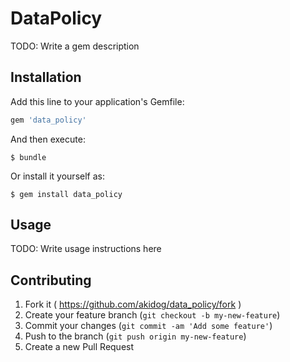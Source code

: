 # DataPolicy

TODO: Write a gem description

## Installation

Add this line to your application's Gemfile:

```ruby
gem 'data_policy'
```

And then execute:

    $ bundle

Or install it yourself as:

    $ gem install data_policy

## Usage

TODO: Write usage instructions here

## Contributing

1. Fork it ( https://github.com/akidog/data_policy/fork )
2. Create your feature branch (`git checkout -b my-new-feature`)
3. Commit your changes (`git commit -am 'Add some feature'`)
4. Push to the branch (`git push origin my-new-feature`)
5. Create a new Pull Request

